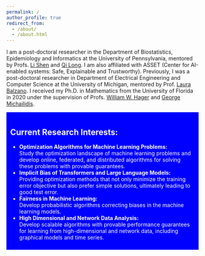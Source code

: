 ```yaml
---
permalink: /
author_profile: true
redirect_from: 
  - /about/
  - /about.html
---
```


I am a post-doctoral researcher in the Department of Biostatistics, Epidemiology and Informatics at the University of Pennsylvania, mentored by Profs. [Li Shen](https://www.med.upenn.edu/apps/faculty/index.php/g275/p9075258) and [Qi Long](https://www.med.upenn.edu/apps/faculty/index.php/g275/p8939931).  I am also affiliated with ASSET (Center for AI-enabled systems: Safe, Explainable and Trustworthy). Previously, I was a  post-doctoral researcher in Department of Electrical Engineering and Computer Science at the University of Michigan, mentored by Prof. [Laura Balzano](https://web.eecs.umich.edu/~girasole/). I received my Ph.D. in Mathematics from the University of Florida in 2020 under the supervision of Profs. [William W. Hager](https://people.clas.ufl.edu/hager/) and [George Michailidis](https://informatics.research.ufl.edu/homepage-2/about-us/michailidis.html).

<div style="background-color: #0000FF; color: white; padding: 10px;">
  <h2>Current Research Interests:</h2>
  <ul>
    <li><strong>Optimization Algorithms for Machine Learning Problems:</strong><br>Study the optimization landscape of machine learning problems and develop online, federated, and distributed algorithms for solving these problems with provable guarantees.</li>
    <li><strong>Implicit Bias of Transformers and Large Language Models:</strong><br>Providing optimization methods that not only minimize the training error objective but also prefer simple solutions, ultimately leading to good test error.</li>
    <li><strong>Fairness in Machine Learning:</strong><br>Develop probabilistic algorithms correcting biases in the machine learning models.</li>
    <li><strong>High Dimensional and Network Data Analysis:</strong><br>Develop scalable algorithms with provable performance guarantees for learning from high-dimensional and network data, including graphical models and time series.</li>
  </ul>
</div>

